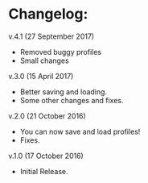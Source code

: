 # Changelog:

v.4.1 (27 September 2017)
* Removed buggy profiles
* Small changes

v.3.0 (15 April 2017)
* Better saving and loading.
* Some other changes and fixes.

v.2.0 (21 October 2016)
* You can now save and load profiles!
* Fixes.

v.1.0 (17 October 2016)
* Initial Release.